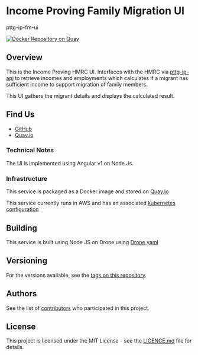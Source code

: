 Income Proving Family Migration UI
==================================

pttg-ip-fm-ui

[![Docker Repository on Quay](https://quay.io/repository/ukhomeofficedigital/pttg-ip-fm-ui/status "Docker Repository on Quay")](https://quay.io/repository/ukhomeofficedigital/pttg-ip-fm-ui)

Overview
-

This is the Income Proving HMRC UI. Interfaces with the HMRC via [pttg-ip-api] to retrieve incomes and employments which calculates if a migrant has sufficient income to support migration of family members. 

This UI gathers the migrant details and displays the calculated result.

## Find Us

* [GitHub]
* [Quay.io]

### Technical Notes

The UI is implemented using Angular v1 on Node.Js.


### Infrastructure

This service is packaged as a Docker image and stored on [Quay.io]

This service currently runs in AWS and has an associated [kubernetes configuration]

## Building

This service is built using Node JS on Drone using [Drone yaml]

## Versioning

For the versions available, see the [tags on this repository].

## Authors

See the list of [contributors] who participated in this project.

## License

This project is licensed under the MIT License - see the [LICENCE.md]
file for details.



[contributors]:                     https://github.com/UKHomeOffice/pttg-ip-fm-ui/graphs/contributors
[pttg-ip-api]:                      https://github.com/UKHomeOffice/pttg-ip-api
[Quay.io]:                          https://quay.io/repository/ukhomeofficedigital/pttg-ip-fm-ui
[kubernetes configuration]:         https://github.com/UKHomeOffice/kube-pttg-ip-fm-ui
[Drone yaml]:                       .drone.yml
[tags on this repository]:          https://github.com/UKHomeOffice/pttg-ip-fm-ui/tags
[LICENCE.md]:                       LICENCE.md
[GitHub]:                           https://github.com/UKHomeOffice/pttg-fm-ui
